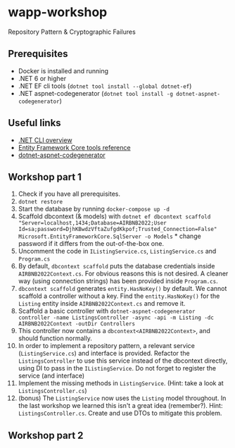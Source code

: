# wapp-workshop

Repository Pattern &amp; Cryptographic Failures

## Prerequisites

- Docker is installed and running
- .NET 6 or higher
- .NET EF cli tools (`dotnet tool install --global dotnet-ef`)
- .NET aspnet-codegenerator (`dotnet tool install -g dotnet-aspnet-codegenerator`)

## Useful links

- [.NET CLI overview](https://docs.microsoft.com/en-us/dotnet/core/tools/)
- [Entity Framework Core tools reference](https://docs.microsoft.com/en-us/ef/core/cli/dotnet)
- [dotnet-aspnet-codegenerator](https://docs.microsoft.com/en-us/aspnet/core/fundamentals/tools/dotnet-aspnet-codegenerator?view=aspnetcore-6.0)

## Workshop  part 1

1. Check if you have all prerequisites.
2. `dotnet restore`
3. Start the database by running `docker-compose up -d`
4. Scaffold dbcontext (& models) with `dotnet ef dbcontext scaffold "Server=localhost,1434;Database=AIRBNB2022;User Id=sa;password=DjhKBwdzVftaZufgdKkpof;Trusted_Connection=False" Microsoft.EntityFrameworkCore.SqlServer -o Models` * change password if it differs from the out-of-the-box one.
5. Uncomment the code in `IListingService.cs`, `ListingService.cs` and `Program.cs`
6. By default, `dbcontext scaffold` puts the database credentials inside `AIRBNB2022Context.cs`. For obvious reasons this is not desired. A cleaner way (using connection strings) has been provided inside `Program.cs`.
7. `dbcontext scaffold` generates `entity.HasNoKey()` by default. We cannot scaffold a controller without a key. Find the `entity.HasNoKey()` for the `Listing` entity inside `AIRBNB2022Context.cs` and remove it.
8. Scaffold a basic controller with `dotnet-aspnet-codegenerator controller -name ListingsController -async -api -m Listing -dc AIRBNB2022Context -outDir Controllers`
9. This controller now contains a `dbcontext<AIRBNB2022Context>`, and should function normally.
10. In order to implement a repository pattern, a relevant service (`ListingService.cs`) and interface is provided. Refactor the `ListingsController` to use this service instead of the dbcontext directly, using DI to pass in the `IListingService`. Do not forget to register the service (and interface)
11. Implement the missing methods in `ListingService`. (Hint: take a look at `ListingsController.cs`)
12. (bonus) The `ListingService` now uses the `Listing` model throughout. In the last workshop we learned this isn't a great idea (remember?). Hint: `ListingsController.cs`. Create and use DTOs to mitigate this problem.

## Workshop part 2
